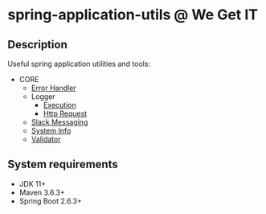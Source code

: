 # spring-application-utils @ We Get IT

## Description
Useful spring application utilities and tools:
 - CORE
    - [Error Handler](README_error_handler.md)
    - Logger
       - [Execution](README_execution_logger.md)
       - [Http Request](README_http_request_logger.md)
    - [Slack Messaging](README_slack_messaging.md)
    - [System Info](README_system_info.md) 
    - [Validator](README_validator.md)

## System requirements
 - JDK 11+
 - Maven 3.6.3+
 - Spring Boot 2.6.3+